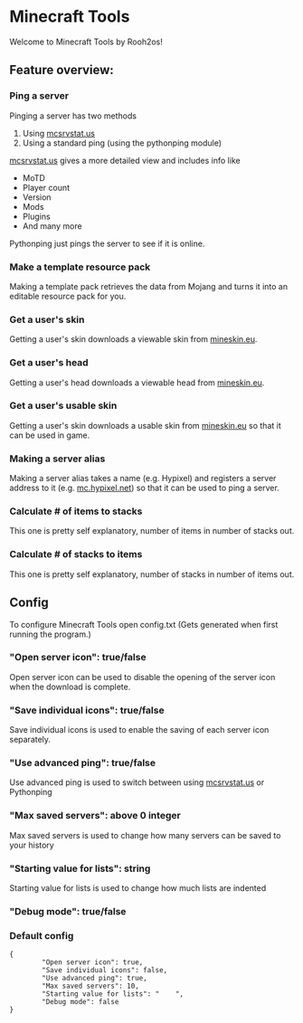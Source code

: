 # Minecraft Tools

Welcome to Minecraft Tools by Rooh2os!

## Feature overview:

### Ping a server

Pinging a server has two methods
1. Using [mcsrvstat.us](https://mcsrvstat.us)
1. Using a standard ping (using the pythonping module)

[mcsrvstat.us](https://mcsrvstat.us) gives a more detailed view and includes info like
* MoTD
* Player count
* Version
* Mods
* Plugins
* And many more

Pythonping just pings the server to see if it is online.

### Make a template resource pack

Making a template pack retrieves the data from Mojang and turns it into an editable resource pack for you.

### Get a user's skin

Getting a user's skin downloads a viewable skin from [mineskin.eu](https://mineskin.eu).

### Get a user's head

Getting a user's head downloads a viewable head from [mineskin.eu](https://mineskin.eu).

### Get a user's usable skin

Getting a user's skin downloads a usable skin from [mineskin.eu](https://mineskin.eu) so that it can be used in game.

### Making a server alias

Making a server alias takes a name (e.g. Hypixel) and registers a server address to it (e.g. [mc.hypixel.net](https://hypixel.net)) so that it can be used to ping a server.

### Calculate \# of items to stacks

This one is pretty self explanatory, number of items in number of stacks out.

### Calculate \# of stacks to items

This one is pretty self explanatory, number of stacks in number of items out.

## Config

To configure Minecraft Tools open config.txt (Gets generated when first running the program.)

### "Open server icon": true/false

Open server icon can be used to disable the opening of the server icon when the download is complete.

### "Save individual icons": true/false

Save individual icons is used to enable the saving of each server icon separately.

### "Use advanced ping": true/false

Use advanced ping is used to switch between using [mcsrvstat.us](https://mcsrvstat.us) or Pythonping

### "Max saved servers": above 0 integer

Max saved servers is used to change how many servers can be saved to your history

### "Starting value for lists": string

Starting value for lists is used to change how much lists are indented

### "Debug mode": true/false

### Default config

```
{
        "Open server icon": true,
        "Save individual icons": false,
        "Use advanced ping": true,
        "Max saved servers": 10,
        "Starting value for lists": "    ",
        "Debug mode": false
}
```